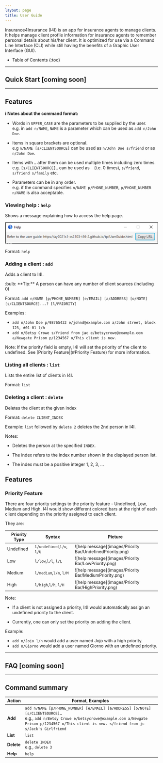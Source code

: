 ```yaml
---
layout: page
title: User Guide
---
```


Insurance4Insurance (I4I) is an app for insurance agents to manage clients. It helps manage client profile information 
for insurance agents to remember personal details about his/her client. It is optimized for use via a Command Line 
Interface (CLI) while still having the benefits of a Graphic User Interface (GUI). 

* Table of Contents
{:toc}

--------------------------------------------------------------------------------------------------------------------

## Quick Start [coming soon]

--------------------------------------------------------------------------------------------------------------------
## Features

<div markdown="block" class="alert alert-info">

**:information_source: Notes about the command format:**<br>

* Words in `UPPER_CASE` are the parameters to be supplied by the user.<br>
  e.g. in `add n/NAME`, `NAME` is a parameter which can be used as `add n/John Doe`.

* Items in square brackets are optional.<br>
  e.g `n/NAME [s/CLIENTSOURCE]` can be used as `n/John Doe s/friend` or as `n/John Doe`.

* Items with `…`​ after them can be used multiple times including zero times.<br>
  e.g. `[s/CLIENTSOURCE]…​` can be used as ` ` (i.e. 0 times), `s/friend`, `s/friend s/family` etc.

* Parameters can be in any order.<br>
  e.g. if the command specifies `n/NAME p/PHONE_NUMBER`, `p/PHONE_NUMBER n/NAME` is also acceptable.

</div>

### Viewing help : `help`

Shows a message explaining how to access the help page.

![help message](images/helpMessage.png)

Format: `help`

### Adding a client : `add`

Adds a client to I4I.

<div markdown="span" class="alert alert-primary">:bulb: **Tip:**
A person can have any number of client sources (including 0)
</div>

Format: `add n/NAME [p/PHONE_NUMBER] [e/EMAIL] [a/ADDRESS] [o/NOTE] [s/CLIENTSOURCE]...? [l/PRIORITY]`

Examples: 
   
   * `add n/John Doe p/98765432 e/johnd@example.com a/John street, block 123, #01-01 l/h`
   * `add n/Betsy Crowe s/friend from jac e/betsycrowe@example.com a/Newgate Prison p/1234567 o/This client is new.`

Note: If the priority field is empty, I4I will set the priority of the client to undefined. 
See [Priority Feature](#Priority Feature) for more information.

### Listing all clients : `list`

Lists the entire list of clients in I4I.

Format: `list`

### Deleting a client : `delete`

Deletes the client at the given index

Format: `delete CLIENT_INDEX`

Example: `list` followed by `delete 2` deletes the 2nd person in I4I.

Notes: 

* Deletes the person at the specified `INDEX`.

* The index refers to the index number shown in the displayed person list.

* The index must be a positive integer 1, 2, 3, …​



## Features

### Priority Feature

There are four priority settings to the priority feature - Undefined, Low, Medium and High.
I4I would show different colored bars at the right of each client depending on the priority assigned to each client.

They are: 
 
|Priority Type   |Syntax  |Picture   |
|---|---|---|
|Undefined   |`l/undefined`,`l/u`, `l/U`   |![help message](images/Priority Bar/UndefinedPriority.png)  |
|Low   |`l/low`,`l/l`, `l/L`    |![help message](images/Priority Bar/LowPriority.png)   |
|Medium   |`l/medium`,`l/m`, `l/M`    |![help message](images/Priority Bar/MediumPriority.png)   |
|High   |`l/high`,`l/h`, `l/H`    |![help message](images/Priority Bar/HighPriority.png)   |

Note: 
* If a client is not assigned a priority, I4I would automatically assign an undefined priority to the client.

* Currently, one can only set the priority on adding the client. 

Example: 

* `add n/Jojo l/h` would add a user named Jojo with a high priority. 
* `add n/Giorno` would add a user named Giorno with an undefined priority.


--------------------------------------------------------------------------------------------------------------------

## FAQ [coming soon]

--------------------------------------------------------------------------------------------------------------------



## Command summary

Action | Format, Examples
--------|------------------
**Add** | `add n/NAME [p/PHONE_NUMBER] [e/EMAIL] [a/ADDRESS] [o/NOTE] [s/CLIENTSOURCE]…`​<br>e.g., `add n/Betsy Crowe e/betsycrowe@example.com a/Newgate Prison p/1234567 o/This client is new. s/friend from jc s/Jack's Girlfriend`
**List** | `list`
**Delete** | `delete INDEX`<br> e.g., `delete 3`
**Help** | `help`

